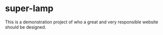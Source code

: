 # super-lamp
This is a demonstration project of who a great and very responsible website should be designed.
